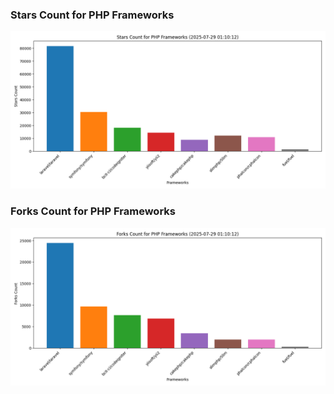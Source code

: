 ### Stars Count for PHP Frameworks

![Stars Chart](./archive/charts/20250729011012_stars_count.png)

### Forks Count for PHP Frameworks

![Forks Chart](./archive/charts/20250729011012_forks_count.png)

